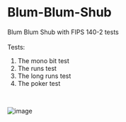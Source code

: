 # Blum-Blum-Shub
Blum Blum Shub with FIPS 140-2 tests
<br />
<br />
Tests:
1. The mono bit test <br />
2. The runs test <br />
3. The long runs test <br />
4. The poker test <br />
<br />

![image](https://user-images.githubusercontent.com/116706672/224553524-c6773415-c95e-40c3-94b0-56bdd1a5466b.png)

